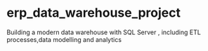 # erp_data_warehouse_project
Building a modern data warehouse with SQL Server , including ETL processes,data modelling and analytics
